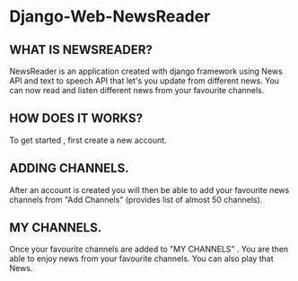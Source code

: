 # Django-Web-NewsReader

## WHAT IS NEWSREADER?
NewsReader is an application created with django framework using News API and text to speech API that let's you update from different news. You can now read and listen different news from your favourite channels.

## HOW DOES IT WORKS?
To get started , first create a new account.

## ADDING CHANNELS.
After an account is created you will then be able to add your favourite news channels from  "Add Channels" (provides list of almost 50 channels).

## MY CHANNELS.
Once your favourite channels are added to "MY CHANNELS" . You are then able to enjoy news from your favourite channels. You can also play that News.
